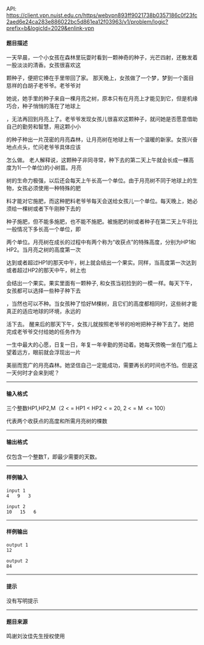 API: https://client.vpn.nuist.edu.cn/https/webvpn893ff9021738b0357186c0f23fc2aed6e24ca283e886022bc5d861ea12f03963/v1/problem/logic?prefix=b&logicId=2029&enlink-vpn

#### 题目描述

一天早晨，一个小女孩在森林里玩耍时看到一颗神奇的种子，光芒四射，还散发着一股淡淡的清香。女孩很喜欢这

颗种子，便把它捧在手里带回了家。 那天晚上，女孩做了一个梦，梦到一个面目慈祥的白胡子老爷爷。老爷爷对

她说，她手里的种子来自一棵月亮之树，原本只有在月亮上才能见到它，但是机缘巧合，种子悄悄的落在了地球上

，无法再回到月亮上了。老爷爷发现女孩儿很喜欢这颗种子，就问她是否愿意借助自己的勤劳和智慧，用这颗小小

的种子种出一片茂密的月亮森林，让月亮树在地球上有一个温暖的新家。女孩兴奋地点点头，忙问老爷爷具体应该

怎么做。 老人解释说，这颗种子非同寻常，种下去的第二天上午就会长成一棵高度为1(一个单位)的小树苗。月亮

树的生命力极强，以后还会每天上午长高一个单位。由于月亮树不同于地球上的生物，女孩必须使用一种特殊的肥

料才能对它施肥，而这种肥料老爷爷每天会送给女孩儿一个单位。每天晚上，她必须给一棵树或者下午刚种下去的

种子施肥，但不能多施肥，也不能不施肥。被施肥的树或者种子在第二天上午将比一般情况下多长高一个单位，即

两个单位。月亮树在成长的过程中有两个称为“收获点”的特殊高度，分别为HP1和HP2。当月亮之树的高度第一次

达到或者超过HP1的那天中午，树上就会结出一个果实。同样，当高度第一次达到或者超过HP2的那天中午，树上也

会结出一个果实。果实里面有一颗种子, 和女孩当初捡到的一模一样。每天下午，女孩都可以选择一些种子种下去

，当然也可以不种。当女孩种了恰好M棵树，且它们的高度都相同时，这些树才能真正的适应地球的环境，永远的

活下去。 醒来后的那天下午，女孩儿就按照老爷爷的吩咐把种子种下去了。她把完成老爷爷交付给她的任务作为

一生中最大的心愿，日复一日，年复一年辛勤的劳动着。她每天傍晚一坐在门槛上望着远方，眼前就会浮现出一片

美丽而宽广的月亮森林。她坚信自己一定能成功，需要再长的时间也不怕。但是这一天何时才会来到呢？

---

#### 输入格式

三个整数HP1,HP2,M（2 < = HP1 < HP2 < = 20, 2 < = M  <= 100）

代表两个收获点的高度和所需月亮树的棵数

---

#### 输出格式

仅包含一个整数T，即最少需要的天数。

---

#### 样例输入
```
input 1
4   9   3

input 2
10   15   6
```

---

#### 样例输出
```
output 1 
12

output 2
84
```

---

#### 提示

没有写明提示

---

#### 题目来源

鸣谢刘汝佳先生授权使用